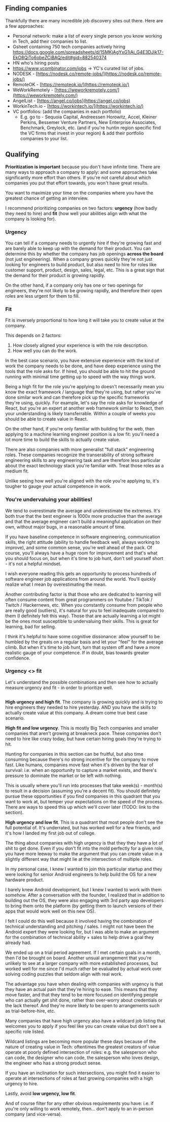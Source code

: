 ## Finding companies

Thankfully there are many incredible job discovery sites out there. Here are a few approaches:
- Personal network: make a list of every single person you know working in Tech, add their companies to list.
- Gsheet containing 750 tech companies actively hiring https://docs.google.com/spreadsheets/d/1SMKjAgYxG1iAi_G4E3DJik17-EkO8QiTo6obeZCiBAQ/edit#gid=882540374
- HN who's hiring posts
- https://www.ycombinator.com/jobs -> YC's curated list of jobs.
- NODESK - [https://nodesk.co/remote-jobs/](https://nodesk.co/remote-jobs/)
- RemoteOK - [https://remoteok.io/](https://remoteok.io/)
- WeWorkRemotely - [https://weworkremotely.com/](https://weworkremotely.com/)
- AngelList - [https://angel.co/jobs](https://angel.co/jobs)
- WorkinTech.io - [https://workintech.io/](https://workintech.io/)
- VC portfolios: (add the companies in each portfolio)
	- E.g. go to -   Sequoia Capital, Andreessen Horowitz, Accel, Kleiner Perkins, Bessemer Venture Partners, New Enterprise Associates, Benchmark, Greylock, etc. (and if you're huntin region specific find the VC firms that invest in your region) & add their portfolio companies to your list.

## Qualifying

**Prioritization is important** because you don't have infinite time. There are many ways to approach a company to apply: and some approaches take significantly more effort than others. If you're not careful about which companies you put that effort towards, you won't have great results.

You want to maximize your time on the companies where you have the greatest chance of getting an interview.

I recommend prioritizing companies on two factors: **urgency** (how badly they need to hire) and **fit** (how well your abilities align with what the company is looking for).

### Urgency
You can tell if a company needs to urgently hire if they're growing fast and are barely able to keep up with the demand for their product. You can determine this by whether the company has job openings **across the board** (not just engineering). When a company grows quickly they're not just looking for engineers to build product, but also need to hire for roles like customer support, product, design, sales, legal, etc. This is a great sign that the demand for their product is growing rapidly.

On the other hand, if a company only has one or two openings for engineers, they're not likely to be growing rapidly, and therefore their open roles are less urgent for them to fill.

### Fit
Fit is inversely proportional to how long it will take you to create value at the company. 

This depends on 2 factors:
1. How closely aligned your experience is with the role description.
2. How well you can do the work.

In the best case scenario, you have extensive experience with the kind of work the company needs to be done, and have deep experience using the tools that the role asks for. If hired, you should be able to hit the ground running with minimal time getting up to speed with the way things work.

Being a high fit for the role you're applying to doesn't necessarily mean you know the exact framework / language that they're using, but rather you've done similar work and can therefore pick up the specific frameworks they're using, quickly. For example, let's say the role asks for knowledge of React, but you're an expert at another web framework similar to React, then your understanding is likely transferrable. Within a couple of weeks you should be able to create value in React.

On the other hand, if you're only familiar with building for the web, then applying to a machine learning engineer position is a low fit: you'll need a lot more time to build the skills to actually create value.

There are also companies with more generalist "full stack" engineering roles. These companies recognize the transerability of strong software engineering skills to any engineering task and are therefore less particular about the exact technology stack you're familiar with. Treat those roles as a medium fit.

Unlike seeing how well you're aligned with the role you're applying to, it's tougher to gauge your actual competence in work. 

### You're undervaluing your abilities!
We tend to overestimate the average and underestimate the extremes. It's both true that the best engineer is 1000x more productive than the average and that the average engineer can't build a meaningful application on their own, without major bugs, in a reasonable amount of time.

If you have baseline competence in software engineering, communication skills, the right attitude (ability to handle feedback well, always working to improve), and some common sense, you're well ahead of the pack. Of course, you'll always have a huge room for improvement and that's what you should focus on, but when it's time to job hunt, don't sell yourself short - it's not a helpful mindset.

I wish everyone reading this gets an opportunity to process hundreds of software engineer job applications from around the world. You'll quickly realize what I mean by overestimating the mean.

Another contributing factor is that those who are dedicated to learning will often consume content from great programmers on Youtube / TikTok / Twitch / Hackernews, etc. When you constantly consume from people who are really good (outliers), it's natural for you to feel inadequate compared to them (I definitely felt this way). Those that are actually learning a lot might be the ones most susceptible to undervaluing their skills. This is great for learning, bad for selling.

I think it's helpful to have some cognitive dissonance: allow yourself to be humbled by the greats on a regular basis and let your "feel" for the average climb. But when it's time to job hunt, turn that system off and have a more realistic gauge of your competence. If in doubt, bias towards greater confidence.

### Urgency <> fit
Let's understand the possible combinations and then see how to actually measure urgency and fit - in order to prioritize well.

<figure><img src="https://res.cloudinary.com/dgxdbpyfy/image/upload/v1669808824/company-priority_n7hw8a.png" alt=""><figcaption></figcaption></figure>

**High urgency and high fit**. The company is growing quickly and is trying to hire engineers they needed to hire yesterday. AND you have the skills to actually create value at this company. A dream come true best case scenario.

**High fit and low urgency**. This is mostly Big Tech companies and smaller companies that aren't growing at breakneck pace. These companies don't need to hire like crazy today, but have certain hiring goals they're trying to hit.

Hunting for companies in this section can be fruitful, but also time consuming because there's no strong incentive for the company to move fast. Like humans, companies move fast when it's driven by the fear of survival: i.e. when an opportunity to capture a market exists, and there's pressure to dominate the market or be left with nothing.

This is usually where you'll run into processes that take week(s) - month(s) to result in a decision (assuming you're a decent fit). You should definitely pursue these opportunities if you find companies in this quadrant that you want to work at, but temper your expectations on the speed of the process. There are ways to speed this up which we'll cover later (TODO: link to the section).

**High urgency and low fit**. This is a quadrant that most people don't see the full potential of. It's underrated, but has worked well for a few friends, and it's how I landed my first job out of college.

The thing about companies with high urgency is that they they have a lot of shit to get done. Even if you don't fit into the mold perfectly for a given role, you have more leeway to make the argument that you can create value in a slightly different way that might lie at the intersection of multiple roles.

In my personal case, I knew I wanted to join this particular startup and they were looking for senior Android engineers to help build the OS for a new hardware product.

I barely knew Android development, but I knew I wanted to work with them somehow. After a conversation with the founder, I realized that in addition to building out the OS, they were also engaging with 3rd party app developers to bring them onto the platform (by getting them to launch versions of their apps that would work well on this new OS).

I felt I could do this well because it involved having the combination of technical understanding and pitching / sales. I might not have been the Android expert they were looking for, but I was able to make an argument for the combination of technical ability + sales to help drive a goal they already had.

We ended up on a trial period agreement. If I met certain goals in a month, then I'd be brought on board. Another unsual arrangement that you're unlikely to see at a larger company with more established processes, but worked well for me since I'd much rather be evaluated by actual work over solving coding puzzles that seldom align with real work.

The advantage you have when dealing with companies with urgency is that they have an actual pain that they're hiring to ease. This means that they move faster, and that they tend to be more focused on identifying people who can actually get shit done, rather than over-worry about credentials or the lack thereof. And they're more likely to be open to arrangements such as trial-before-hire, etc.

Many companies that have high urgency also have a wildcard job listing that welcomes you to apply if you feel like you can create value but don't see a specific role listed.

Wildcard listings are becoming more popular these days because of the nature of creating value in Tech: oftentimes the greatest creators of value operate at poorly defined intersection of roles: e.g. the salesperson who can code, the designer who can code, the salesperson who loves design, the engineer who has a strong product sense.

If you have an inclination for such intersections, you might find it easier to operate at intersections of roles at fast growing companies with a high urgency to hire.

Lastly, avoid **low urgency, low fit**.

And of course filter for any other obvious requirements you have: i.e. if you're only willing to work remotely, then... don't apply to an in-person company (and vice-versa).